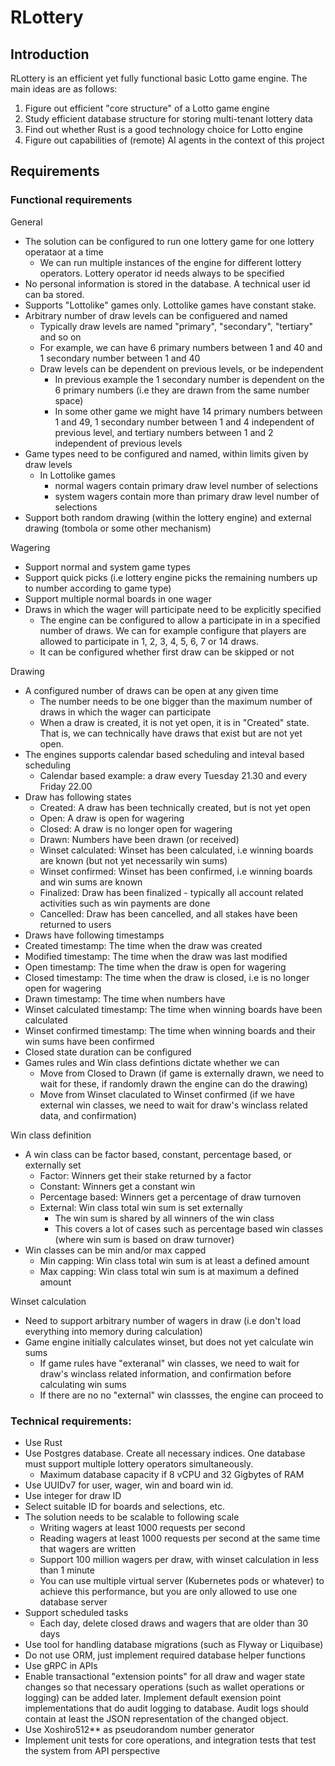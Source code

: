 # RLottery
## Introduction
RLottery is an efficient yet fully functional basic Lotto game engine. The main ideas are as follows:
1. Figure out efficient "core structure" of a Lotto game engine
2. Study efficient database structure for storing multi-tenant lottery data
3. Find out whether Rust is a good technology choice for Lotto engine
4. Figure out capabilities of (remote) AI agents in the context of this project
## Requirements
### Functional requirements
General
- The solution can be configured to run one lottery game for one lottery operataor at a time
  - We can run multiple instances of the engine for different lottery operators. Lottery operator id needs always to be specified
- No personal information is stored in the database. A technical user id can ba stored.
- Supports "Lottolike" games only. Lottolike games have constant stake.
- Arbitrary number of draw levels can be configuered and named
  - Typically draw levels are named "primary", "secondary", "tertiary" and so on
  - For example, we can have 6 primary numbers between 1 and 40 and 1 secondary number between 1 and 40
  - Draw levels can be dependent on previous levels, or be independent
    - In previous example the 1 secondary number is dependent on the 6 primary numbers (i.e they are drawn from the same number space)
    - In some other game we might have 14 primary numbers between 1 and 49, 1 secondary number between 1  and 4 independent of previous level, and tertiary numbers between 1 and 2 independent of previous levels
- Game types need to be configured and named, within limits given by draw levels
  - In Lottolike games
    - normal wagers contain primary draw level number of selections
    - system wagers contain more than primary draw level number of selections
- Support both random drawing (within the lottery engine) and external drawing (tombola or some other mechanism)

Wagering
- Support normal and system game types
- Support quick picks (i.e lottery engine picks the remaining numbers up to number according to game type)
- Support multiple normal boards in one wager
- Draws in which the wager will participate need to be explicitly specified
  - The engine can be configured to allow a participate in in a specified number of draws. We can for example configure that players are allowed to participate in 1, 2, 3, 4, 5, 6, 7 or 14 draws.
  - It can be configured whether first draw can be skipped or not

Drawing
- A configured number of draws can be open at any given time
  - The number needs to be one bigger than the maximum number of draws in which the wager can participate
  - When a draw is created, it is not yet open, it is in "Created" state. That is, we can technically have draws that exist but are not yet open.
- The engines supports calendar based scheduling and inteval based scheduling
  - Calendar based example: a draw every Tuesday 21.30 and every Friday 22.00
- Draw has following states
  - Created: A draw has been technically created, but is not yet open
  - Open: A draw is open for wagering
  - Closed: A draw is no longer open for wagering
  - Drawn: Numbers have been drawn (or received)
  - Winset calculated: Winset has been calculated, i.e winning boards are known (but not yet necessarily win sums)
  - Winset confirmed: Winset has been confirmed, i.e winning boards and win sums are known
  - Finalized: Draw has been finalized - typically all account related activities such as win payments are done
  - Cancelled: Draw has been cancelled, and all stakes have been returned to users
- Draws have following timestamps
 - Created timestamp: The time when the draw was created
 - Modified timestamp: The time when the draw was last modified
 - Open timestamp: The time when the draw is open for wagering
 - Closed timestamp: The time when the draw is closed, i.e is no longer open for wagering
 - Drawn timestamp: The time when numbers have
 - Winset calculated timestamp: The time when winning boards have been calculated
 - Winset confirmed timestamp: The time when winning boards and their win sums have been confirmed
- Closed state duration can be configured
- Games rules and Win class defintions dictate whether we can
  - Move from Closed to Drawn (if game is externally drawn, we need to wait for these, if randomly drawn the engine can do the drawing)
  - Move from Winset claculated to Winset confirmed (if we have external win classes, we need to wait for draw's winclass related data, and confirmation)

Win class definition
- A win class can be factor based, constant, percentage based, or externally set
  - Factor: Winners get their stake returned by a factor
  - Constant: Winners get a constant win
  - Percentage based: Winners get a percentage of draw turnoven
  - External: Win class total win sum is set externally
    - The win sum is shared by all winners of the win class
    - This covers a lot of cases such as percentage based win classes (where win sum is based on draw turnover)
- Win classes can be min and/or max capped
  - Min capping: Win class total win sum is at least a defined amount
  - Max capping: Win class total win sum is at maximum a defined amount

Winset calculation
- Need to support arbitrary number of wagers in draw (i.e don't load everything into memory during calculation)
- Game engine initially calculates winset, but does not yet calculate win sums
  - If game rules have "exteranal" win classes, we need to wait for draw's winclass related information, and confirmation before calculating win sums
  - If there are no no "external" win classses, the engine can proceed to 

### Technical requirements:
- Use Rust
- Use Postgres database. Create all necessary indices. One database must support multiple lottery operators simultaneously.
  - Maximum database capacity if 8 vCPU and 32 Gigbytes of RAM
- Use UUIDv7 for user, wager, win and board win id. 
- Use integer for draw ID
- Select suitable ID for boards and selections, etc.
- The solution needs to be scalable to following scale
  - Writing wagers at least 1000 requests per second
  - Reading wagers at least 1000 requests per second at the same time that wagers are written
  - Support 100 million wagers per draw, with winset calculation in less than 1 minute
  - You can use multiple virtual server (Kubernetes pods or whatever) to achieve this performance, but you are only allowed to use one database server
- Support scheduled tasks
  - Each day, delete closed draws and wagers that are older than 30 days
- Use  tool for handling database migrations (such as Flyway or Liquibase)
- Do not use ORM, just implement required database helper functions
- Use gRPC in APIs
- Enable transactional "extension points" for all draw and wager state changes so that necessary operations (such as wallet operations or logging) can be added later. Implement default exension point implementations that do audit logging to database. Audit logs should contain at least the JSON representation of the changed object.
- Use Xoshiro512** as pseudorandom number generator
- Implement unit tests for core operations, and integration tests that test the system from API perspective
